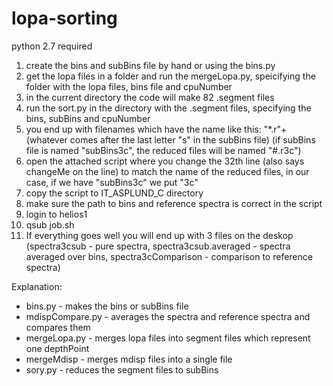 # lopa-sorting


python 2.7 required


1. create the bins and subBins file by hand or using the bins.py
2. get the lopa files in a folder and run the mergeLopa.py, speicifying the folder with the lopa files, bins file and cpuNumber
3. in the current directory the code will make 82 .segment files
4. run the sort.py in the directory with the .segment files, specifying the bins, subBins and cpuNumber
5. you end up with filenames which have the name like this: "*.r"+ (whatever comes after the last letter "s" in the subBins file) (if subBins file is named "subBins3c", the reduced files will be named "#.r3c")
6. open the attached script where you change the 32th line (also says changeMe on the line) to match the name of the reduced files, in our case, if we have "subBins3c" we put "3c"
7. copy the script to IT_ASPLUND_C directory
8. make sure the path to bins and reference spectra is correct in the script
9.  login to helios1
10.  qsub job.sh
11. If everything goes well you will end up with 3 files on the deskop (spectra3csub - pure spectra, spectra3csub.averaged - spectra averaged over bins, spectra3cComparison - comparison to reference spectra)


Explanation:

* bins.py - makes the bins or subBins file
* mdispCompare.py - averages the spectra and reference spectra and compares them
* mergeLopa.py - merges lopa files into segment files which represent one depthPoint
* mergeMdisp - merges mdisp files into a single file
* sory.py - reduces the segment files to subBins
